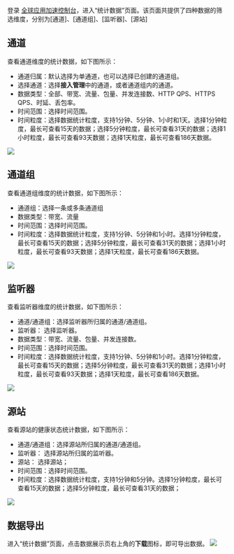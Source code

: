 登录 [全球应用加速控制台](https://console.cloud.tencent.com/gaap)，进入“统计数据”页面。该页面共提供了四种数据的筛选维度，分别为[通道]、[通道组]、[监听器]、[源站]

## 通道

查看通道维度的统计数据，如下图所示：

- 通道归属：默认选择为单通道，也可以选择已创建的通道组。
- 选择通道：选择**接入管理**中的通道，或者通道组内的通道。
- 数据类型：全部、带宽、流量、包量、并发连接数、HTTP QPS、HTTPS QPS、时延、丢包率。
- 时间范围：选择时间范围。
- 时间粒度：选择数据统计粒度，支持1分钟、5分钟、1小时和1天。选择1分钟粒度，最长可查看15天的数据；选择5分钟粒度，最长可查看31天的数据；选择1小时粒度，最长可查看93天数据；选择1天粒度，最长可查看186天数据。

![](https://main.qcloudimg.com/raw/ebcbf2519d0189f9437d5375aa50ece9.png)

## 通道组

查看通道组维度的统计数据，如下图所示：

- 通道组：选择一条或多条通道组
- 数据类型：带宽、流量
- 时间范围：选择时间范围。
- 时间粒度：选择数据统计粒度，支持1分钟、5分钟和1小时。选择1分钟粒度，最长可查看15天的数据；选择5分钟粒度，最长可查看31天的数据；选择1小时粒度，最长可查看93天数据；选择1天粒度，最长可查看186天数据。

![](https://main.qcloudimg.com/raw/7517ea8a6d1bffccd5436b64882d7c8f.png)

## 监听器

查看监听器维度的统计数据，如下图所示：

- 通道/通道组：选择监听器所归属的通道/通道组。
- 监听器： 选择监听器。
- 数据类型：带宽、流量、包量、并发连接数。
- 时间范围：选择时间范围。
- 时间粒度：选择数据统计粒度，支持1分钟、5分钟和1小时。选择1分钟粒度，最长可查看15天的数据；选择5分钟粒度，最长可查看31天的数据；选择1小时粒度，最长可查看93天数据；选择1天粒度，最长可查看186天数据。

![](https://main.qcloudimg.com/raw/150adb14a909f5d954fb52b579d1cd72.png)

## 源站

查看源站的健康状态统计数据，如下图所示：

- 通道/通道组：选择源站所归属的通道/通道组。
- 监听器： 选择源站所归属的监听器。
- 源站： 选择源站；
- 时间范围：选择时间范围。
- 时间粒度：选择数据统计粒度，支持1分钟和5分钟。选择1分钟粒度，最长可查看15天的数据；选择5分钟粒度，最长可查看31天的数据；

![](https://main.qcloudimg.com/raw/cb936fbfbca6c9a7e370d0401f4b6c55.png)

## 数据导出

进入“统计数据”页面，点击数据展示页右上角的**下载**图标，即可导出数据。
![](https://main.qcloudimg.com/raw/fada34020a50842ff1c7625cdee437f7.png)
